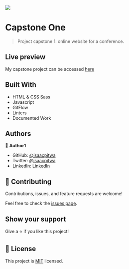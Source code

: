 ![](https://img.shields.io/badge/Microverse-blueviolet)

# Capstone One

> Project capstone 1: online website for a conference.

## Live preview
My capstone project can be accessed  [here](https://isaacpitwa.github.io/conference_capstone/)

## Built With

- HTML & CSS Sass
- Javascript
- GitFlow
- Linters
- Documented Work



## Authors

👤 **Author1**

- GitHub: [@isaacpitwa](https://github.com/isaacpitwa)
- Twitter: [@isaacpitwa](https://twitter.com/isaacpitwa)
- LinkedIn: [LinkedIn](https://linkedin.com/in/isaac-pitwa)


## 🤝 Contributing

Contributions, issues, and feature requests are welcome!

Feel free to check the [issues page](../../issues/).

## Show your support

Give a ⭐️ if you like this project!


## 📝 License

This project is [MIT](./MIT.md) licensed.
